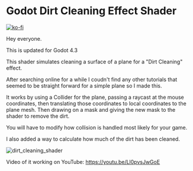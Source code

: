 
# Godot Dirt Cleaning Effect Shader

[![ko-fi](https://ko-fi.com/img/githubbutton_sm.svg)](https://ko-fi.com/R6R115WI4Z)

Hey everyone.

This is updated for Godot 4.3

This shader simulates cleaning a surface of a plane for a "Dirt Cleaning" effect.

After searching online for a while I coudn't find any other tutorials that seemed to be straight forward for a simple plane so I made this.

It works by using a Collider for the plane, passing a raycast at the mouse coordinates, then translating those coordinates to local coordinates to the plane mesh. Then drawing on a mask and giving the new mask to the shader to remove the dirt.

You will have to modify how collision is handled most likely for your game. 

I also added a way to calculate how much of the dirt has been cleaned. 

![dirt_cleaning_shader](https://github.com/user-attachments/assets/b097788d-d80f-4e01-bdf2-09a1ea3df652)

Video of it working on YouTube:
https://youtu.be/Ll0pvsJwGoE
